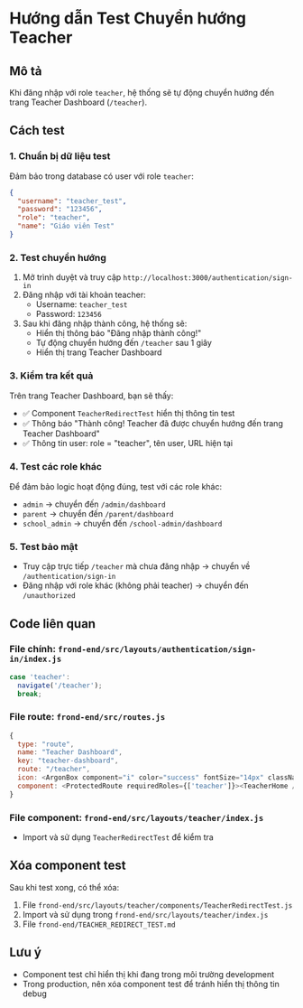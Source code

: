 # Hướng dẫn Test Chuyển hướng Teacher

## Mô tả
Khi đăng nhập với role `teacher`, hệ thống sẽ tự động chuyển hướng đến trang Teacher Dashboard (`/teacher`).

## Cách test

### 1. Chuẩn bị dữ liệu test
Đảm bảo trong database có user với role `teacher`:
```json
{
  "username": "teacher_test",
  "password": "123456",
  "role": "teacher",
  "name": "Giáo viên Test"
}
```

### 2. Test chuyển hướng
1. Mở trình duyệt và truy cập `http://localhost:3000/authentication/sign-in`
2. Đăng nhập với tài khoản teacher:
   - Username: `teacher_test`
   - Password: `123456`
3. Sau khi đăng nhập thành công, hệ thống sẽ:
   - Hiển thị thông báo "Đăng nhập thành công!"
   - Tự động chuyển hướng đến `/teacher` sau 1 giây
   - Hiển thị trang Teacher Dashboard

### 3. Kiểm tra kết quả
Trên trang Teacher Dashboard, bạn sẽ thấy:
- ✅ Component `TeacherRedirectTest` hiển thị thông tin test
- ✅ Thông báo "Thành công! Teacher đã được chuyển hướng đến trang Teacher Dashboard"
- ✅ Thông tin user: role = "teacher", tên user, URL hiện tại

### 4. Test các role khác
Để đảm bảo logic hoạt động đúng, test với các role khác:
- `admin` → chuyển đến `/admin/dashboard`
- `parent` → chuyển đến `/parent/dashboard`
- `school_admin` → chuyển đến `/school-admin/dashboard`

### 5. Test bảo mật
- Truy cập trực tiếp `/teacher` mà chưa đăng nhập → chuyển về `/authentication/sign-in`
- Đăng nhập với role khác (không phải teacher) → chuyển đến `/unauthorized`

## Code liên quan

### File chính: `frond-end/src/layouts/authentication/sign-in/index.js`
```javascript
case 'teacher':
  navigate('/teacher');
  break;
```

### File route: `frond-end/src/routes.js`
```javascript
{
  type: "route",
  name: "Teacher Dashboard",
  key: "teacher-dashboard",
  route: "/teacher",
  icon: <ArgonBox component="i" color="success" fontSize="14px" className="ni ni-books" />,
  component: <ProtectedRoute requiredRoles={['teacher']}><TeacherHome /></ProtectedRoute>,
}
```

### File component: `frond-end/src/layouts/teacher/index.js`
- Import và sử dụng `TeacherRedirectTest` để kiểm tra

## Xóa component test
Sau khi test xong, có thể xóa:
1. File `frond-end/src/layouts/teacher/components/TeacherRedirectTest.js`
2. Import và sử dụng trong `frond-end/src/layouts/teacher/index.js`
3. File `frond-end/TEACHER_REDIRECT_TEST.md`

## Lưu ý
- Component test chỉ hiển thị khi đang trong môi trường development
- Trong production, nên xóa component test để tránh hiển thị thông tin debug

